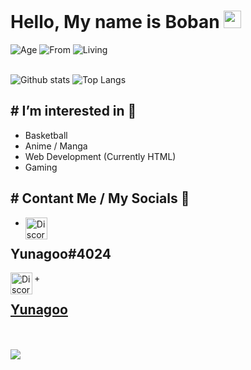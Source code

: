 # Hello, My name is Boban <img src="https://cdn.discordapp.com/attachments/824612268284837918/977972287624065084/yunagoo.png" height=28>

![Age](https://img.shields.io/badge/Age-13-blueviolet?style=for-the-badge)
![From](https://img.shields.io/badge/From-%F0%9F%87%B2%F0%9F%87%B0%20Macedonia-orange?style=for-the-badge)
![Living](https://img.shields.io/badge/Living%20in-%F0%9F%87%A9%F0%9F%87%AA%20Germany-red?style=for-the-badge)

\
![Github stats](https://github-readme-stats.vercel.app/api?username=yunagoo&count_private=true&show_icons=true&theme=dark)
![Top Langs](https://github-readme-stats.vercel.app/api/top-langs/?username=yunagoo&langs_count=8&layout=compact&count_private=true&theme=dark)

## # I’m interested in 🍋
* Basketball
* Anime / Manga
* Web Development (Currently HTML)
* Gaming

## # Contant Me / My Socials 📱
+ <img align="left" src="https://external-content.duckduckgo.com/iu/?u=https%3A%2F%2Fmaxcdn.icons8.com%2FShare%2Ficon%2FLogos%2Fdiscord_logo1600.png&f=1&nofb=1" width=35px alt="Discord" />
<h2>Yunagoo#4024</h2>
+ <img align="left" src="https://external-content.duckduckgo.com/iu/?u=https%3A%2F%2Fimages-wixmp-ed30a86b8c4ca887773594c2.wixmp.com%2Fintermediary%2Ff%2F571e5943-4616-4654-bf99-10b3c98f8686%2Fd98301o-426f05ca-8fe5-4636-9009-db9dd1fca1f3.png&f=1&nofb=1" width=35px alt="Discord" />
<h2><a href="https://open.spotify.com/user/31emgcrzwsln7va2lnwjrhlcvfv4">Yunagoo</a></h2>

\
\
<img src="https://media4.giphy.com/media/1qGaYAEAk7eOA/giphy.gif">
